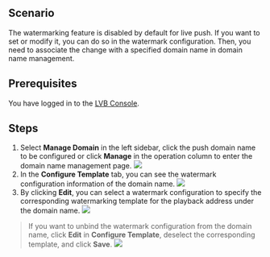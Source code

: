 ## Scenario

The watermarking feature is disabled by default for live push. If you want to set or modify it, you can do so in the watermark configuration. Then, you need to associate the change with a specified domain name in domain name management.

## Prerequisites

You have logged in to the [LVB Console](https://console.cloud.tencent.com/live).

## Steps

1. Select **Manage Domain** in the left sidebar, click the push domain name to be configured or click **Manage** in the operation column to enter the domain name management page.
 ![](https://main.qcloudimg.com/raw/12a327e9585e56eb2ad00aa6d147055d.png)
2. In the **Configure Template** tab, you can see the watermark configuration information of the domain name.
![](https://main.qcloudimg.com/raw/09dea06f590e5817fcb93d0fe48a7504.png)
3. By clicking **Edit**, you can select a watermark configuration to specify the corresponding watermarking template for the playback address under the domain name.
![](https://main.qcloudimg.com/raw/6ffa50ddcae578db71bed6d62d548643.png)


>If you want to unbind the watermark configuration from the domain name, click **Edit** in **Configure Template**, deselect the corresponding template, and click **Save**.
>![](https://main.qcloudimg.com/raw/94a9695a9b3f824356de93bbdd004822.png)
